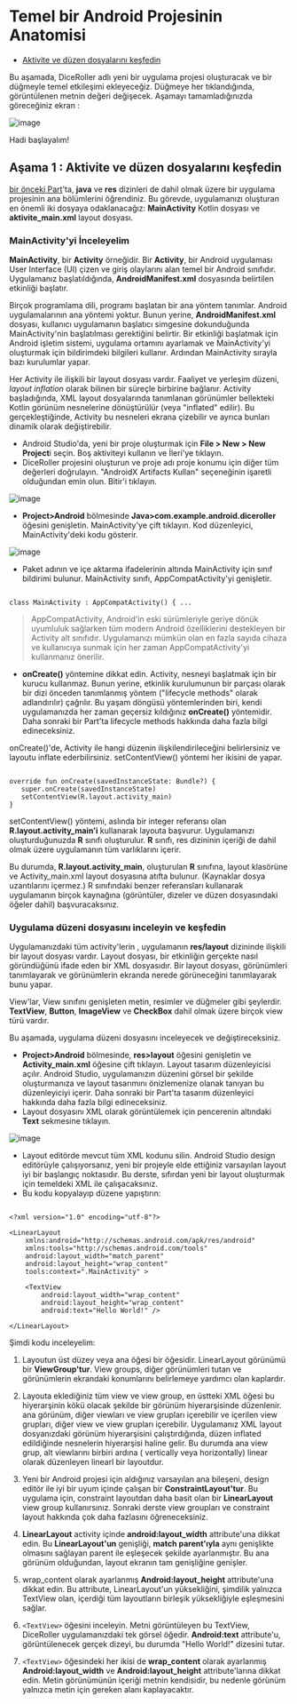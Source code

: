 
# <a name="1"></a>Temel bir Android Projesinin Anatomisi

- [Aktivite ve düzen dosyalarını keşfedin](#a)

Bu aşamada, DiceRoller adlı yeni bir uygulama projesi oluşturacak ve bir düğmeyle temel etkileşimi ekleyeceğiz. Düğmeye her tıklandığında, görüntülenen metnin değeri değişecek. Aşamayı tamamladığınızda göreceğiniz ekran :

![image](https://user-images.githubusercontent.com/70329389/140047711-657773e7-d9af-42ab-9ab0-170582342b76.png)

Hadi başlayalım!

## <a name="a"></a>Aşama 1 : Aktivite ve düzen dosyalarını keşfedin

[bir önceki Part](https://github.com/serkanalc/Android-Kotlin-Fundamentals/tree/main/Part%201%20-%20Build%20Your%20First%20App)'ta, **java** ve **res** dizinleri de dahil olmak üzere bir uygulama projesinin ana bölümlerini öğrendiniz. Bu görevde, uygulamanızı oluşturan en önemli iki dosyaya odaklanacağız: **MainActivity** Kotlin dosyası ve **aktivite_main.xml** layout dosyası.

### MainActivity'yi İnceleyelim

**MainActivity**, bir **Activity** örneğidir. Bir **Activity**, bir Android uygulaması User Interface (UI) çizen ve giriş olaylarını alan temel bir Android sınıfıdır. Uygulamanız başlatıldığında, **AndroidManifest.xml** dosyasında belirtilen etkinliği başlatır.

Birçok programlama dili, programı başlatan bir ana yöntem tanımlar. Android uygulamalarının ana yöntemi yoktur. Bunun yerine, **AndroidManifest.xml** dosyası, kullanıcı uygulamanın başlatıcı simgesine dokunduğunda MainActivity'nin başlatılması gerektiğini belirtir. Bir etkinliği başlatmak için Android işletim sistemi, uygulama ortamını ayarlamak ve MainActivity'yi oluşturmak için bildirimdeki bilgileri kullanır. Ardından MainActivity sırayla bazı kurulumlar yapar.

Her Activity ile ilişkili bir layout dosyası vardır. Faaliyet ve yerleşim düzeni, *layout inflation* olarak bilinen bir süreçle birbirine bağlanır. Activity başladığında, XML layout dosyalarında tanımlanan görünümler bellekteki Kotlin görünüm nesnelerine dönüştürülür (veya "inflated" edilir). Bu gerçekleştiğinde, Activity bu nesneleri ekrana çizebilir ve ayrıca bunları dinamik olarak değiştirebilir.

- Android Studio'da, yeni bir proje oluşturmak için **File > New > New Project**i seçin. Boş aktiviteyi kullanın ve İleri'ye tıklayın.
- DiceRoller projesini oluşturun ve proje adı proje konumu için diğer tüm değerleri doğrulayın. "AndroidX Artifacts Kullan" seçeneğinin işaretli olduğundan emin olun. Bitir'i tıklayın.

![image](https://user-images.githubusercontent.com/70329389/140049523-7c2022b5-6ad9-46a1-83f1-b4b8fa04b4e3.png)

- **Project>Android** bölmesinde **Java>com.example.android.diceroller** öğesini genişletin. MainActivity'ye çift tıklayın. Kod düzenleyici, MainActivity'deki kodu gösterir.

![image](https://user-images.githubusercontent.com/70329389/140049585-2f8a1c4f-2206-4a52-9952-573fed57d3b8.png)

- Paket adının ve içe aktarma ifadelerinin altında MainActivity için sınıf bildirimi bulunur. MainActivity sınıfı, AppCompatActivity'yi genişletir.

```

class MainActivity : AppCompatActivity() { ...

```

> AppCompatActivity, Android'in eski sürümleriyle geriye dönük uyumluluk sağlarken tüm modern Android özelliklerini destekleyen bir Activity alt sınıfıdır. Uygulamanızı mümkün olan en fazla sayıda cihaza ve kullanıcıya sunmak için her zaman AppCompatActivity'yi kullanmanız önerilir.

- **onCreate()** yöntemine dikkat edin. Activity, nesneyi başlatmak için bir kurucu kullanmaz. Bunun yerine, etkinlik kurulumunun bir parçası olarak bir dizi önceden tanımlanmış yöntem ("lifecycle methods" olarak adlandırılır) çağrılır. Bu yaşam döngüsü yöntemlerinden biri, kendi uygulamanızda her zaman geçersiz kıldığınız **onCreate()** yöntemidir. Daha sonraki bir Part'ta lifecycle methods hakkında daha fazla bilgi edineceksiniz.

onCreate()'de, Activity ile hangi düzenin ilişkilendirileceğini belirlersiniz ve layoutu inflate ederbilirsiniz. setContentView() yöntemi her ikisini de yapar.

```

override fun onCreate(savedInstanceState: Bundle?) {
   super.onCreate(savedInstanceState)
   setContentView(R.layout.activity_main)
}

```

setContentView() yöntemi, aslında bir integer referansı olan **R.layout.activity_main'i** kullanarak layouta başvurur. Uygulamanızı oluşturduğunuzda **R** sınıfı oluşturulur. **R** sınıfı, res dizininin içeriği de dahil olmak üzere uygulamanın tüm varlıklarını içerir.

Bu durumda, **R.layout.activity_main**, oluşturulan **R** sınıfına, layout klasörüne ve Activity_main.xml layout dosyasına atıfta bulunur. (Kaynaklar dosya uzantılarını içermez.) R sınıfındaki benzer referansları kullanarak uygulamanın birçok kaynağına (görüntüler, dizeler ve düzen dosyasındaki öğeler dahil) başvuracaksınız.

### Uygulama düzeni dosyasını inceleyin ve keşfedin

Uygulamanızdaki tüm activity'lerin , uygulamanın **res/layout** dizininde ilişkili bir layout dosyası vardır. Layout dosyası, bir etkinliğin gerçekte nasıl göründüğünü ifade eden bir XML dosyasıdır. Bir layout dosyası, görünümleri tanımlayarak ve görünümlerin ekranda nerede görüneceğini tanımlayarak bunu yapar.

View'lar, View sınıfını genişleten metin, resimler ve düğmeler gibi şeylerdir. **TextView**, **Button**, **ImageView** ve **CheckBox** dahil olmak üzere birçok view türü vardır.

Bu aşamada, uygulama düzeni dosyasını inceleyecek ve değiştireceksiniz.

- **Project>Android** bölmesinde, **res>layout** öğesini genişletin ve **Activity_main.xml** öğesine çift tıklayın. Layout tasarım düzenleyicisi açılır. Android Studio, uygulamanızın düzenini görsel bir şekilde oluşturmanıza ve layout tasarımını önizlemenize olanak tanıyan bu düzenleyiciyi içerir. Daha sonraki bir Part'ta tasarım düzenleyici hakkında daha fazla bilgi edineceksiniz.
- Layout dosyasını XML olarak görüntülemek için pencerenin altındaki **Text** sekmesine tıklayın.

![image](https://user-images.githubusercontent.com/70329389/140053874-4dfe2573-6751-4eef-b255-172c29551cc4.png)

- Layout editörde mevcut tüm XML kodunu silin. Android Studio design editörüyle çalışıyorsanız, yeni bir projeyle elde ettiğiniz varsayılan layout iyi bir başlangıç noktasıdır. Bu derste, sıfırdan yeni bir layout oluşturmak için temeldeki XML ile çalışacaksınız.
- Bu kodu kopyalayıp düzene yapıştırın:

```

<?xml version="1.0" encoding="utf-8"?>

<LinearLayout   
    xmlns:android="http://schemas.android.com/apk/res/android"
    xmlns:tools="http://schemas.android.com/tools"
    android:layout_width="match_parent"
    android:layout_height="wrap_content"
    tools:context=".MainActivity" >

    <TextView
        android:layout_width="wrap_content"
        android:layout_height="wrap_content"
        android:text="Hello World!" />

</LinearLayout>

```

Şimdi kodu inceleyelim:

1. Layoutun üst düzey veya ana öğesi bir <LinearLayout> öğesidir. LinearLayout görünümü bir **ViewGroup'tur**. View groups, diğer görünümleri tutan ve görünümlerin ekrandaki konumlarını belirlemeye yardımcı olan kaplardır.

2. Layouta eklediğiniz tüm view ve view group, en üstteki XML öğesi bu hiyerarşinin kökü olacak şekilde bir görünüm hiyerarşisinde düzenlenir. ana görünüm, diğer viewları ve view grupları içerebilir ve içerilen view grupları, diğer view ve view grupları içerebilir. Uygulamanız XML layout dosyanızdaki görünüm hiyerarşisini çalıştırdığında, düzen  inflated edildiğinde nesnelerin hiyerarşisi haline gelir. Bu durumda ana view grup, alt viewlarını birbiri ardına ( vertically veya horizontally) linear olarak düzenleyen linearl bir layoutdur.
  
3. Yeni bir Android projesi için aldığınız varsayılan ana bileşeni, design editör ile iyi bir uyum içinde çalışan bir **ConstraintLayout'tur**. Bu uygulama için, constraint layoutdan daha basit olan bir **LinearLayout** view group kullanırsınız. Sonraki derste view groupları  ve constraint layout hakkında çok daha fazlasını öğreneceksiniz.
 
4. **LinearLayout** activity içinde **android:layout_width** attribute'una dikkat edin. Bu **LinearLayout'un** genişliği, **match parent'ıyla** aynı genişlikte olmasını sağlayan parent ile eşleşecek şekilde ayarlanmıştır. Bu ana görünüm olduğundan, layout ekranın tam genişliğine genişler.
 
5. wrap_content olarak ayarlanmış **Android:layout_height** attribute'una dikkat edin. Bu attribute, LinearLayout'un yüksekliğini, şimdilik yalnızca TextView olan, içerdiği tüm layoutların birleşik yüksekliğiyle eşleşmesini sağlar.
 
6. `<TextView>` öğesini inceleyin. Metni görüntüleyen bu TextView, DiceRoller uygulamanızdaki tek görsel öğedir. **Android:text** attribute'u, görüntülenecek gerçek dizeyi, bu durumda "Hello World!" dizesini tutar.
 
7. `<TextView>` öğesindeki her ikisi de **wrap_content** olarak ayarlanmış **Android:layout_width** ve **Android:layout_height** attribute'larına dikkat edin. Metin görünümünün içeriği metnin kendisidir, bu nedenle görünüm yalnızca metin için gereken alanı kaplayacaktır.
 






